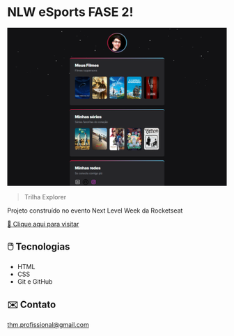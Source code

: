# NLW eSports FASE 2!

![preview](/.github/print.png)

 >Trilha Explorer

Projeto construído no evento Next Level Week da Rocketseat

[🔗 Clique aqui para visitar](https://feurrado.github.io/NLW22-Fase-2/)

## 🖱️ Tecnologias

- HTML
- CSS
- Git e GitHub

## ✉️ Contato

thm.profissional@gmail.com
